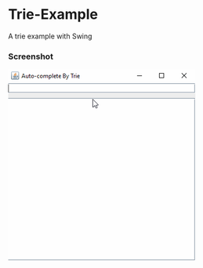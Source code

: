 # Trie-Example
A trie example with Swing

### Screenshot
<img src="img/app_ss.gif" align="center" alt="Auto-Complete Example By Trie"/>
